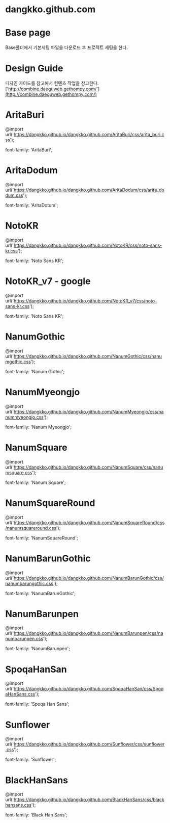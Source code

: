 # dangkko.github.com
# Base page
Base폴더에서 기본세팅 파일을 다운로드 후 프로젝트 세팅을 한다.
# 

# Design Guide
디자인 가이드를 참고해서 컨텐츠 작업을 참고한다.
['http://combine.daeguweb.gethompy.com/'](http://combine.daeguweb.gethompy.com/)

# AritaBuri
@import url('https://dangkko.github.io/dangkko.github.com/AritaBuri/css/arita_buri.css');

font-family: 'AritaBuri';

# AritaDodum
@import url('https://dangkko.github.io/dangkko.github.com/AritaDodum/css/arita_dodum.css');

font-family: 'AritaDotum';

# NotoKR
@import url('https://dangkko.github.io/dangkko.github.com/NotoKR/css/noto-sans-kr.css');

font-family: 'Noto Sans KR';

# NotoKR_v7 - google
@import url('https://dangkko.github.io/dangkko.github.com/NotoKR_v7/css/noto-sans-kr.css');

font-family: 'Noto Sans KR';

# NanumGothic
@import url('https://dangkko.github.io/dangkko.github.com/NanumGothic/css/nanumgothic.css');

font-family: 'Nanum Gothic';

# NanumMyeongjo
@import url('https://dangkko.github.io/dangkko.github.com/NanumMyeongjo/css/nanummyeongjo.css');

font-family: 'Nanum Myeongjo';

# NanumSquare
@import url('https://dangkko.github.io/dangkko.github.com/NanumSquare/css/nanumsquare.css');

font-family: 'Nanum Square';

# NanumSquareRound
@import url('https://dangkko.github.io/dangkko.github.com/NanumSquareRound/css/nanumsquareround.css');

font-family: 'NanumSquareRound';

# NanumBarunGothic
@import url('https://dangkko.github.io/dangkko.github.com/NanumBarunGothic/css/nanumbarungothic.css');

font-family: 'NanumBarunGothic';

# NanumBarunpen
@import url('https://dangkko.github.io/dangkko.github.com/NanumBarunpen/css/nanumbarunpen.css');

font-family: 'NanumBarunpen';

# SpoqaHanSan
@import url('https://dangkko.github.io/dangkko.github.com/SpoqaHanSan/css/SpoqaHanSans.css');

font-family: 'Spoqa Han Sans';

# Sunflower
@import url('https://dangkko.github.io/dangkko.github.com/Sunflower/css/sunflower.css');

font-family: 'Sunflower';

# BlackHanSans
@import url('https://dangkko.github.io/dangkko.github.com/BlackHanSans/css/blackhansans.css');

font-family: 'Black Han Sans';
